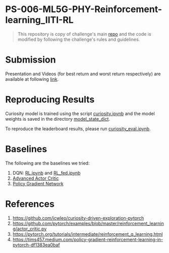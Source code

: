 # PS-006-ML5G-PHY-Reinforcement-learning_IITI-RL

>This repository is copy of challenge's main [repo](https://github.com/lasseufpa/ITU-Challenge-ML5G-PHY-RL) and the code is modified by following the challenge's rules and guidelines. 

# Submission

Presentation and Videos (for best return and worst return respectively) are available at following [link](https://drive.google.com/drive/u/0/folders/1bo3ceT3fknYZM8-kKN6Ud5NIPy9K3_dY). 

# Reproducing Results

Curiosity model is trained using the script [curiosity.ipynb](./curiosity.ipynb) and the model weights is saved in the directory [model_state_dict](./model_state_dict).

To reproduce the leaderboard results, please run [curiosity_eval.ipynb](./curiosity_eval.ipynb).

# Baselines

The following are the baselines we tried:

1. DQN: [RL.ipynb](./RL.ipynb) and [RL_fed.ipynb](./RL_fed.ipynb)
2. [Advanced Actor Critic](./A2C.ipynb)
3. [Policy Gradient Network](./policy_grad.ipynb)

# References

1. https://github.com/jcwleo/curiosity-driven-exploration-pytorch
2. https://github.com/pytorch/examples/blob/master/reinforcement_learning/actor_critic.py
3. https://pytorch.org/tutorials/intermediate/reinforcement_q_learning.html
4. https://tims457.medium.com/policy-gradient-reinforcement-learning-in-pytorch-df1383ea0baf
